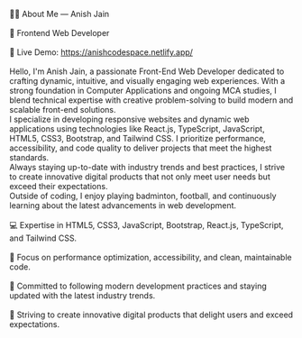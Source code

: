 👨‍💻 About Me — Anish Jain<br><br>
🚀 Frontend Web Developer<br><br>
🚀 Live Demo: https://anishcodespace.netlify.app/<br><br>
Hello, I'm Anish Jain, a passionate Front-End Web Developer dedicated to crafting dynamic, intuitive, and visually engaging web experiences. With a strong foundation in Computer Applications and ongoing MCA studies, I blend technical expertise with creative problem-solving to build modern and scalable front-end solutions.<br>
I specialize in developing responsive websites and dynamic web applications using technologies like React.js, TypeScript, JavaScript, HTML5, CSS3, Bootstrap, and Tailwind CSS. I prioritize performance, accessibility, and code quality to deliver projects that meet the highest standards.<br>
Always staying up-to-date with industry trends and best practices, I strive to create innovative digital products that not only meet user needs but exceed their expectations.<br>
Outside of coding, I enjoy playing badminton, football, and continuously learning about the latest advancements in web development.<br>
<br>
💻 Expertise in HTML5, CSS3, JavaScript, Bootstrap, React.js, TypeScript, and Tailwind CSS.<br>
<br>
🚀 Focus on performance optimization, accessibility, and clean, maintainable code.<br>
<br>
🌟 Committed to following modern development practices and staying updated with the latest industry trends.<br>
<br>
🎯 Striving to create innovative digital products that delight users and exceed expectations.<br>
